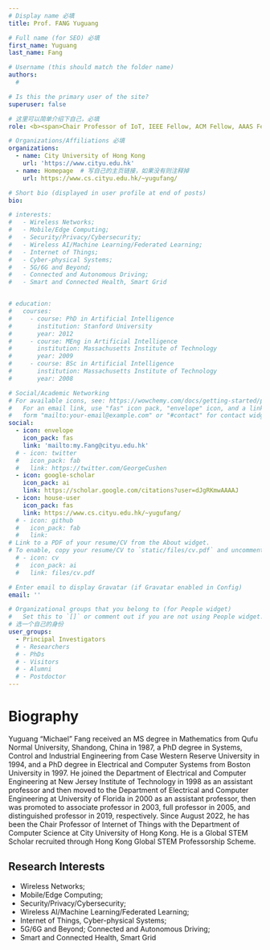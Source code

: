 ```yaml
---
# Display name 必填
title: Prof. FANG Yuguang  

# Full name (for SEO) 必填
first_name: Yuguang   
last_name: Fang

# Username (this should match the folder name)
authors:
  # 

# Is this the primary user of the site?
superuser: false

# 这里可以简单介绍下自己，必填
role: <b><span>Chair Professor of IoT, IEEE Fellow, ACM Fellow, AAAS Fellow</span></b>

# Organizations/Affiliations 必填
organizations:
  - name: City University of Hong Kong 
    url: 'https://www.cityu.edu.hk'
  - name: Homepage  # 写自己的主页链接，如果没有则注释掉
    url: https://www.cs.cityu.edu.hk/~yugufang/

# Short bio (displayed in user profile at end of posts)
bio: 

# interests:
#   - Wireless Networks; 
#   - Mobile/Edge Computing; 
#   - Security/Privacy/Cybersecurity; 
#   - Wireless AI/Machine Learning/Federated Learning; 
#   - Internet of Things;
#   - Cyber-physical Systems; 
#   - 5G/6G and Beyond; 
#   - Connected and Autonomous Driving; 
#   - Smart and Connected Health, Smart Grid


# education:
#   courses:
#     - course: PhD in Artificial Intelligence
#       institution: Stanford University
#       year: 2012
#     - course: MEng in Artificial Intelligence
#       institution: Massachusetts Institute of Technology
#       year: 2009
#     - course: BSc in Artificial Intelligence
#       institution: Massachusetts Institute of Technology
#       year: 2008

# Social/Academic Networking
# For available icons, see: https://wowchemy.com/docs/getting-started/page-builder/#icons
#   For an email link, use "fas" icon pack, "envelope" icon, and a link in the
#   form "mailto:your-email@example.com" or "#contact" for contact widget.
social:
  - icon: envelope
    icon_pack: fas
    link: 'mailto:my.Fang@cityu.edu.hk'
  # - icon: twitter
  #   icon_pack: fab
  #   link: https://twitter.com/GeorgeCushen
  - icon: google-scholar
    icon_pack: ai
    link: https://scholar.google.com/citations?user=dJgRKmwAAAAJ
  - icon: house-user
    icon_pack: fas
    link: https://www.cs.cityu.edu.hk/~yugufang/
  # - icon: github
  #   icon_pack: fab
  #   link: 
# Link to a PDF of your resume/CV from the About widget.
# To enable, copy your resume/CV to `static/files/cv.pdf` and uncomment the lines below.
  # - icon: cv
  #   icon_pack: ai
  #   link: files/cv.pdf

# Enter email to display Gravatar (if Gravatar enabled in Config)
email: ''

# Organizational groups that you belong to (for People widget)
#   Set this to `[]` or comment out if you are not using People widget.
# 选一个自己的身份
user_groups:
  - Principal Investigators
  # - Researchers
  # - PhDs
  # - Visitors
  # - Alumni
  # - Postdoctor
---
```

# Biography
Yuguang “Michael” Fang received an MS degree in Mathematics from Qufu Normal University, Shandong, China in 1987, a PhD degree in Systems, Control and Industrial Engineering from Case Western Reserve University in 1994, and a PhD degree in Electrical and Computer Systems from Boston University in 1997. He joined the Department of Electrical and Computer Engineering at New Jersey Institute of Technology in 1998 as an assistant professor and then moved to the Department of Electrical and Computer Engineering at University of Florida in 2000 as an assistant professor, then was promoted to associate professor in 2003, full professor in 2005, and distinguished professor in 2019, respectively. Since August 2022, he has been the Chair Professor of Internet of Things with the Department of Computer Science at City University of Hong Kong. He is a Global STEM Scholar recruited through Hong Kong Global STEM Professorship Scheme.

## Research Interests
- Wireless Networks; 
- Mobile/Edge Computing; 
- Security/Privacy/Cybersecurity; 
- Wireless AI/Machine Learning/Federated Learning; 
- Internet of Things, Cyber-physical Systems;
- 5G/6G and Beyond; Connected and Autonomous Driving; 
- Smart and Connected Health, Smart Grid